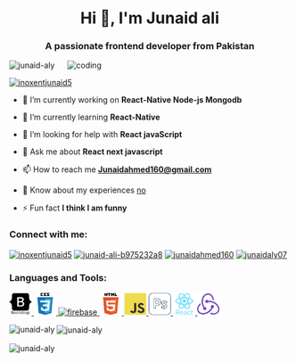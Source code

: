 <h1 align="center">Hi 👋, I'm Junaid ali</h1>
<h3 align="center">A passionate frontend developer from Pakistan</h3>

<img align="right" alt="coding" width="400" src="https://miro.medium.com/max/1360/0*7Q3yvSIv_t0ioJ-Z.gif">

<p align="left"> <img src="https://komarev.com/ghpvc/?username=junaid-aly&label=Profile%20views&color=0e75b6&style=flat" alt="junaid-aly" /> </p>



<p align="left"> <a href="https://twitter.com/inoxentjunaid5" target="blank"><img src="https://img.shields.io/twitter/follow/inoxentjunaid5?logo=twitter&style=for-the-badge" alt="inoxentjunaid5" /></a> </p>

- 🔭 I’m currently working on **React-Native Node-js Mongodb**

- 🌱 I’m currently learning **React-Native**

- 🤝 I’m looking for help with **React javaScript**

- 💬 Ask me about **React next javascript**

- 📫 How to reach me **Junaidahmed160@gmail.com**

- 📄 Know about my experiences [no](no)

- ⚡ Fun fact **I think I am funny**

<h3 align="left">Connect with me:</h3>
<p align="left">
<a href="https://twitter.com/inoxentjunaid5" target="blank"><img align="center" src="https://raw.githubusercontent.com/rahuldkjain/github-profile-readme-generator/master/src/images/icons/Social/twitter.svg" alt="inoxentjunaid5" height="30" width="40" /></a>
<a href="https://linkedin.com/in/junaid-ali-b975232a8" target="blank"><img align="center" src="https://raw.githubusercontent.com/rahuldkjain/github-profile-readme-generator/master/src/images/icons/Social/linked-in-alt.svg" alt="junaid-ali-b975232a8" height="30" width="40" /></a>
<a href="https://fb.com/junaidahmed160" target="blank"><img align="center" src="https://raw.githubusercontent.com/rahuldkjain/github-profile-readme-generator/master/src/images/icons/Social/facebook.svg" alt="junaidahmed160" height="30" width="40" /></a>
<a href="https://instagram.com/junaidaly07" target="blank"><img align="center" src="https://raw.githubusercontent.com/rahuldkjain/github-profile-readme-generator/master/src/images/icons/Social/instagram.svg" alt="junaidaly07" height="30" width="40" /></a>
</p>

<h3 align="left">Languages and Tools:</h3>
<p align="left"> <a href="https://getbootstrap.com" target="_blank" rel="noreferrer"> <img src="https://raw.githubusercontent.com/devicons/devicon/master/icons/bootstrap/bootstrap-plain-wordmark.svg" alt="bootstrap" width="40" height="40"/> </a> <a href="https://www.w3schools.com/css/" target="_blank" rel="noreferrer"> <img src="https://raw.githubusercontent.com/devicons/devicon/master/icons/css3/css3-original-wordmark.svg" alt="css3" width="40" height="40"/> </a> <a href="https://firebase.google.com/" target="_blank" rel="noreferrer"> <img src="https://www.vectorlogo.zone/logos/firebase/firebase-icon.svg" alt="firebase" width="40" height="40"/> </a> <a href="https://www.w3.org/html/" target="_blank" rel="noreferrer"> <img src="https://raw.githubusercontent.com/devicons/devicon/master/icons/html5/html5-original-wordmark.svg" alt="html5" width="40" height="40"/> </a> <a href="https://developer.mozilla.org/en-US/docs/Web/JavaScript" target="_blank" rel="noreferrer"> <img src="https://raw.githubusercontent.com/devicons/devicon/master/icons/javascript/javascript-original.svg" alt="javascript" width="40" height="40"/> </a> <a href="https://www.photoshop.com/en" target="_blank" rel="noreferrer"> <img src="https://raw.githubusercontent.com/devicons/devicon/master/icons/photoshop/photoshop-line.svg" alt="photoshop" width="40" height="40"/> </a> <a href="https://reactjs.org/" target="_blank" rel="noreferrer"> <img src="https://raw.githubusercontent.com/devicons/devicon/master/icons/react/react-original-wordmark.svg" alt="react" width="40" height="40"/> </a> <a href="https://redux.js.org" target="_blank" rel="noreferrer"> <img src="https://raw.githubusercontent.com/devicons/devicon/master/icons/redux/redux-original.svg" alt="redux" width="40" height="40"/> </a> </p>

<p><img align="left" src="https://github-readme-stats.vercel.app/api/top-langs?username=junaid-aly&show_icons=true&locale=en&layout=compact" alt="junaid-aly" /></p>

<p>&nbsp;<img align="center" src="https://github-readme-stats.vercel.app/api?username=junaid-aly&show_icons=true&locale=en" alt="junaid-aly" /></p>

<p><img align="center" src="https://github-readme-streak-stats.herokuapp.com/?user=junaid-aly&" alt="junaid-aly" /></p>
